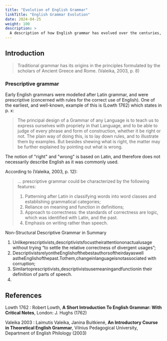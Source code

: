 ```yaml
---
title: "Evolution of English Grammar"
linkTitle: "English Grammar Evolution"
date: 2024-04-25
weight: 100
description: >
  A description of how English grammar has evolved over the centuries, from traditional grammar based on Latin grammar to modern grammatical descriptions of English.
---
```


## Introduction

>Traditional grammar has its origins in the principles formulated by the scholars of Ancient Greece and Rome. (Valeika, 2003, p. 8)

### Prescriptive grammar

Early English grammars were modelled after Latin grammar, and were prescriptive (concerned with rules for the correct use of English). One of the earliest, and well-known, example of this is (Lowth 1762) which states in p. x:

>The principal design of a Grammar of any Language is to teach us to express ourselves with propriety in that Language, and to be able to judge of every phrase and form of construction, whether it be right or not. The plain way of doing this, is to lay down rules, and to illustrate them by examples. But besides shewing what is right, the matter may be further explained by pointing out what is wrong.

The notion of "right" and "wrong" is based on Latin, and therefore does not necessarily describe English as it was commonly used.

According to (Valeika, 2003, p. 12):

>... prescriptive grammar could be characterized by the following features:
>
>1. Patterning after Latin in classifying words into word classes and establishing grammatical categories;
>2. Reliance on meaning and function in definitions;
>3. Approach to correctness: the standards of correctness are logic, which was identified with Latin, and the past.
>4. Emphasis on writing rather than speech.

Non-Structural Descriptive Grammar in Summary
1. Unlikeprescriptivists,descriptivistsfocustheirattentiononactualusage without trying “to settle the relative correctness of divergent usages”;
2. DescriptivistsrelyontheEnglishofthebestauthorsoftheirdayaswell astheEnglishofthepast.Tothem,changeinlanguageisnotassociated with corruption;
3. Similartoprescriptivists,descriptivistsusemeaningandfunctionin their definition of parts of speech.
4. 
## References

Lowth 1762
: Robert Lowth, **A Short Introduction To English Grammar: With Critical Notes**, London: J. Hughs (1762)

Valeika 2003
: Laimutis Valeika, Janina Buitkienė, **An Introductory Course in Theoretical English Grammar**, Vilnius Pedagogical University, Department of English Philology (2003)